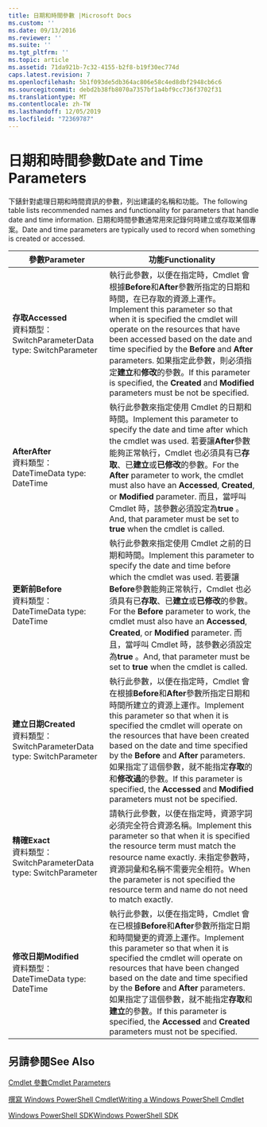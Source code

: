 ```yaml
---
title: 日期和時間參數 |Microsoft Docs
ms.custom: ''
ms.date: 09/13/2016
ms.reviewer: ''
ms.suite: ''
ms.tgt_pltfrm: ''
ms.topic: article
ms.assetid: 71da921b-7c32-4155-b2f8-b19f30ec774d
caps.latest.revision: 7
ms.openlocfilehash: 5b1f093de5db364ac806e58c4ed8dbf2948cb6c6
ms.sourcegitcommit: debd2b38fb8070a7357bf1a4bf9cc736f3702f31
ms.translationtype: MT
ms.contentlocale: zh-TW
ms.lasthandoff: 12/05/2019
ms.locfileid: "72369787"
---
```

# <a name="date-and-time-parameters"></a><span data-ttu-id="a039d-102">日期和時間參數</span><span class="sxs-lookup"><span data-stu-id="a039d-102">Date and Time Parameters</span></span>

<span data-ttu-id="a039d-103">下錶針對處理日期和時間資訊的參數，列出建議的名稱和功能。</span><span class="sxs-lookup"><span data-stu-id="a039d-103">The following table lists recommended names and functionality for parameters that handle date and time information.</span></span> <span data-ttu-id="a039d-104">日期和時間參數通常用來記錄何時建立或存取某個專案。</span><span class="sxs-lookup"><span data-stu-id="a039d-104">Date and time parameters are typically used to record when something is created or accessed.</span></span>

|<span data-ttu-id="a039d-105">參數</span><span class="sxs-lookup"><span data-stu-id="a039d-105">Parameter</span></span>|<span data-ttu-id="a039d-106">功能</span><span class="sxs-lookup"><span data-stu-id="a039d-106">Functionality</span></span>|
|---|---|
|<span data-ttu-id="a039d-107">**存取**</span><span class="sxs-lookup"><span data-stu-id="a039d-107">**Accessed**</span></span><br><span data-ttu-id="a039d-108">資料類型： SwitchParameter</span><span class="sxs-lookup"><span data-stu-id="a039d-108">Data type: SwitchParameter</span></span>|<span data-ttu-id="a039d-109">執行此參數，以便在指定時，Cmdlet 會根據**Before**和**After**參數所指定的日期和時間，在已存取的資源上運作。</span><span class="sxs-lookup"><span data-stu-id="a039d-109">Implement this parameter so that when it is specified the cmdlet will operate on the resources that have been accessed based on the date and time specified by the **Before** and **After** parameters.</span></span> <span data-ttu-id="a039d-110">如果指定此參數，則必須指定**建立**和**修改**的參數。</span><span class="sxs-lookup"><span data-stu-id="a039d-110">If this parameter is specified, the **Created** and **Modified** parameters must be not be specified.</span></span>|
|<span data-ttu-id="a039d-111">**After**</span><span class="sxs-lookup"><span data-stu-id="a039d-111">**After**</span></span><br><span data-ttu-id="a039d-112">資料類型： DateTime</span><span class="sxs-lookup"><span data-stu-id="a039d-112">Data type: DateTime</span></span>|<span data-ttu-id="a039d-113">執行此參數來指定使用 Cmdlet 的日期和時間。</span><span class="sxs-lookup"><span data-stu-id="a039d-113">Implement this parameter to specify the date and time after which the cmdlet was used.</span></span> <span data-ttu-id="a039d-114">若要讓**After**參數能夠正常執行，Cmdlet 也必須具有已**存取**、已**建立**或**已修改**的參數。</span><span class="sxs-lookup"><span data-stu-id="a039d-114">For the **After** parameter to work, the cmdlet must also have an **Accessed**, **Created**, or **Modified** parameter.</span></span> <span data-ttu-id="a039d-115">而且，當呼叫 Cmdlet 時，該參數必須設定為**true** 。</span><span class="sxs-lookup"><span data-stu-id="a039d-115">And, that parameter must be set to **true** when the cmdlet is called.</span></span>|
|<span data-ttu-id="a039d-116">**更新前**</span><span class="sxs-lookup"><span data-stu-id="a039d-116">**Before**</span></span><br><span data-ttu-id="a039d-117">資料類型： DateTime</span><span class="sxs-lookup"><span data-stu-id="a039d-117">Data type: DateTime</span></span>|<span data-ttu-id="a039d-118">執行此參數來指定使用 Cmdlet 之前的日期和時間。</span><span class="sxs-lookup"><span data-stu-id="a039d-118">Implement this parameter to specify the date and time before which the cmdlet was used.</span></span> <span data-ttu-id="a039d-119">若要讓**Before**參數能夠正常執行，Cmdlet 也必須具有已**存取**、已**建立**或**已修改**的參數。</span><span class="sxs-lookup"><span data-stu-id="a039d-119">For the **Before** parameter to work, the cmdlet must also have an **Accessed**, **Created**, or **Modified** parameter.</span></span> <span data-ttu-id="a039d-120">而且，當呼叫 Cmdlet 時，該參數必須設定為**true** 。</span><span class="sxs-lookup"><span data-stu-id="a039d-120">And, that parameter must be set to **true** when the cmdlet is called.</span></span>|
|<span data-ttu-id="a039d-121">**建立日期**</span><span class="sxs-lookup"><span data-stu-id="a039d-121">**Created**</span></span><br><span data-ttu-id="a039d-122">資料類型： SwitchParameter</span><span class="sxs-lookup"><span data-stu-id="a039d-122">Data type: SwitchParameter</span></span>|<span data-ttu-id="a039d-123">執行此參數，以便在指定時，Cmdlet 會在根據**Before**和**After**參數所指定日期和時間所建立的資源上運作。</span><span class="sxs-lookup"><span data-stu-id="a039d-123">Implement this parameter so that when it is specified the cmdlet will operate on the resources that have been created based on the date and time specified by the **Before** and **After** parameters.</span></span> <span data-ttu-id="a039d-124">如果指定了這個參數，就不能指定**存取**的和**修改過**的參數。</span><span class="sxs-lookup"><span data-stu-id="a039d-124">If this parameter is specified, the **Accessed** and **Modified** parameters must not be specified.</span></span>|
|<span data-ttu-id="a039d-125">**精確**</span><span class="sxs-lookup"><span data-stu-id="a039d-125">**Exact**</span></span><br><span data-ttu-id="a039d-126">資料類型： SwitchParameter</span><span class="sxs-lookup"><span data-stu-id="a039d-126">Data type: SwitchParameter</span></span>|<span data-ttu-id="a039d-127">請執行此參數，以便在指定時，資源字詞必須完全符合資源名稱。</span><span class="sxs-lookup"><span data-stu-id="a039d-127">Implement this parameter so that when it is specified the resource term must match the resource name exactly.</span></span> <span data-ttu-id="a039d-128">未指定參數時，資源詞彙和名稱不需要完全相符。</span><span class="sxs-lookup"><span data-stu-id="a039d-128">When the parameter is not specified the resource term and name do not need to match exactly.</span></span>|
|<span data-ttu-id="a039d-129">**修改日期**</span><span class="sxs-lookup"><span data-stu-id="a039d-129">**Modified**</span></span><br><span data-ttu-id="a039d-130">資料類型： DateTime</span><span class="sxs-lookup"><span data-stu-id="a039d-130">Data type: DateTime</span></span>|<span data-ttu-id="a039d-131">執行此參數，以便在指定時，Cmdlet 會在已根據**Before**和**After**參數所指定日期和時間變更的資源上運作。</span><span class="sxs-lookup"><span data-stu-id="a039d-131">Implement this parameter so that when it is specified the cmdlet will operate on resources that have been changed based on the date and time specified by the **Before** and **After** parameters.</span></span> <span data-ttu-id="a039d-132">如果指定了這個參數，就不能指定**存取**和**建立**的參數。</span><span class="sxs-lookup"><span data-stu-id="a039d-132">If this parameter is specified, the **Accessed** and **Created** parameters must not be specified.</span></span>|
## <a name="see-also"></a><span data-ttu-id="a039d-133">另請參閱</span><span class="sxs-lookup"><span data-stu-id="a039d-133">See Also</span></span>

[<span data-ttu-id="a039d-134">Cmdlet 參數</span><span class="sxs-lookup"><span data-stu-id="a039d-134">Cmdlet Parameters</span></span>](./cmdlet-parameters.md)

[<span data-ttu-id="a039d-135">撰寫 Windows PowerShell Cmdlet</span><span class="sxs-lookup"><span data-stu-id="a039d-135">Writing a Windows PowerShell Cmdlet</span></span>](./writing-a-windows-powershell-cmdlet.md)

[<span data-ttu-id="a039d-136">Windows PowerShell SDK</span><span class="sxs-lookup"><span data-stu-id="a039d-136">Windows PowerShell SDK</span></span>](../windows-powershell-reference.md)
